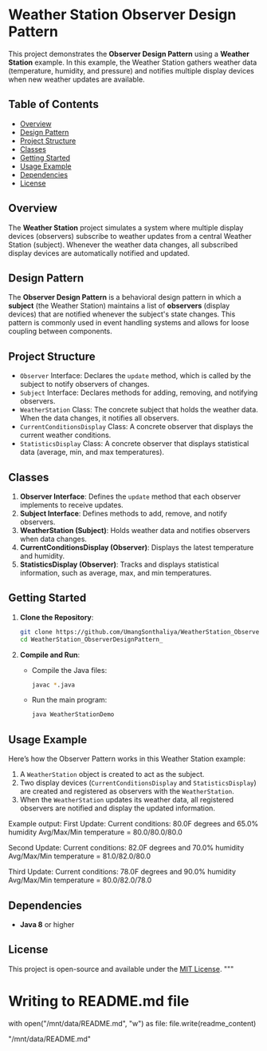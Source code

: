 
# Weather Station Observer Design Pattern

This project demonstrates the **Observer Design Pattern** using a **Weather Station** example. In this example, the Weather Station gathers weather data (temperature, humidity, and pressure) and notifies multiple display devices when new weather updates are available.

## Table of Contents
- [Overview](#overview)
- [Design Pattern](#design-pattern)
- [Project Structure](#project-structure)
- [Classes](#classes)
- [Getting Started](#getting-started)
- [Usage Example](#usage-example)
- [Dependencies](#dependencies)
- [License](#license)

## Overview

The **Weather Station** project simulates a system where multiple display devices (observers) subscribe to weather updates from a central Weather Station (subject). Whenever the weather data changes, all subscribed display devices are automatically notified and updated.

## Design Pattern

The **Observer Design Pattern** is a behavioral design pattern in which a **subject** (the Weather Station) maintains a list of **observers** (display devices) that are notified whenever the subject's state changes. This pattern is commonly used in event handling systems and allows for loose coupling between components.

## Project Structure

- `Observer` Interface: Declares the `update` method, which is called by the subject to notify observers of changes.
- `Subject` Interface: Declares methods for adding, removing, and notifying observers.
- `WeatherStation` Class: The concrete subject that holds the weather data. When the data changes, it notifies all observers.
- `CurrentConditionsDisplay` Class: A concrete observer that displays the current weather conditions.
- `StatisticsDisplay` Class: A concrete observer that displays statistical data (average, min, and max temperatures).

## Classes

1. **Observer Interface**: Defines the `update` method that each observer implements to receive updates.
2. **Subject Interface**: Defines methods to add, remove, and notify observers.
3. **WeatherStation (Subject)**: Holds weather data and notifies observers when data changes.
4. **CurrentConditionsDisplay (Observer)**: Displays the latest temperature and humidity.
5. **StatisticsDisplay (Observer)**: Tracks and displays statistical information, such as average, max, and min temperatures.

## Getting Started

1. **Clone the Repository**:
    ```bash
    git clone https://github.com/UmangSonthaliya/WeatherStation_ObserverDesignPattern_
    cd WeatherStation_ObserverDesignPattern_
    ```

2. **Compile and Run**:
   - Compile the Java files:
     ```bash
     javac *.java
     ```
   - Run the main program:
     ```bash
     java WeatherStationDemo
     ```

## Usage Example

Here’s how the Observer Pattern works in this Weather Station example:

1. A `WeatherStation` object is created to act as the subject.
2. Two display devices (`CurrentConditionsDisplay` and `StatisticsDisplay`) are created and registered as observers with the `WeatherStation`.
3. When the `WeatherStation` updates its weather data, all registered observers are notified and display the updated information.

Example output:
First Update: Current conditions: 80.0F degrees and 65.0% humidity Avg/Max/Min temperature = 80.0/80.0/80.0

Second Update: Current conditions: 82.0F degrees and 70.0% humidity Avg/Max/Min temperature = 81.0/82.0/80.0

Third Update: Current conditions: 78.0F degrees and 90.0% humidity Avg/Max/Min temperature = 80.0/82.0/78.0


## Dependencies

- **Java 8** or higher

## License

This project is open-source and available under the [MIT License](LICENSE).
"""

# Writing to README.md file
with open("/mnt/data/README.md", "w") as file:
    file.write(readme_content)

"/mnt/data/README.md"

